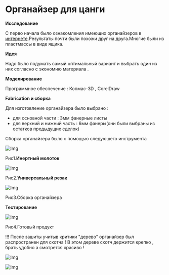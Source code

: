 # Oрганайзер для цанги

**Исследование**

С перво начала было ознакомления имеющих органайзеров в [интернете](https://www.google.com/search?q=organizer+for+collet&rlz=1C1GCEA_enUZ944UZ944&oq=organizer+for+collet&gs_lcrp=EgZjaHJvbWUyBggAEEUYOTIGCAEQRRg8MgYIAhBFGDwyBggDEEUYPNIBCTIxOTc3ajFqN6gCALACAA&sourceid=chrome&ie=UTF-8&bshm=rimc/1).Результаты почти были похожи друг на друга.Многие были из пластмассы в виде ящика.

**Идея**

Надо было подумать самый оптимальный вариант и выбрать один из них согласно с экономию материала .


**Моделирование**

Программное обеспечение : Копмас-3D , CorelDraw

**Fabrication и сборка**

Для изготовление органайзера было выбрано :

- для основной части : 3мм фанерные листы  
- для верхний и нижний часть : 6мм фанеры(они были выбраны из остатков предыдущих сделок)

 Сборка органайзера было с помощью следуюшего инструмента

![Img](IMG_7352.JPG)

Рис1.**Инертный молоток**

![Img](IMG_7351.JPG)

Рис2.**Универсальный резак**
  

![Img](photo_2023-10-06_19-21-16.jpg)

Рис3.Сборка органайзера

 **Тестирование**

![Img](photo_2023-10-07_02-31-35.jpg)

Рис4.Готовый продукт

!!! После зашиты учитыв критики "дерево" органайзер был распространен для скотча ! В этом дереве скотч держится крепко , брать удобно а смотрется красиво !

![Img](photo_2.jpg)

![Img](photo_3.jpg)






